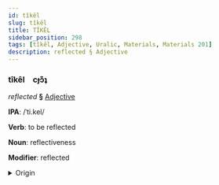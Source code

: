 ```yaml
---
id: tîkêl
slug: tîkêl
title: TÎKÊL
sidebar_position: 298
tags: [tîkêl, Adjective, Uralic, Materials, Materials 201]
description: reflected § Adjective
---
```


### tîkêl&emsp;<span kind="abugida">cɟɔ͊ʇ</span>

*reflected* **§** [Adjective](../../tags/Adjective)

**IPA**: /ˈti.kel/

**Verb**: to be reflected

**Noun**: reflectiveness

**Modifier**: reflected

<details>
    <summary>Origin</summary>
    Hungarian tükör [ˈtykør]<br/>
    <em>Uralic Language Family</em>
</details>